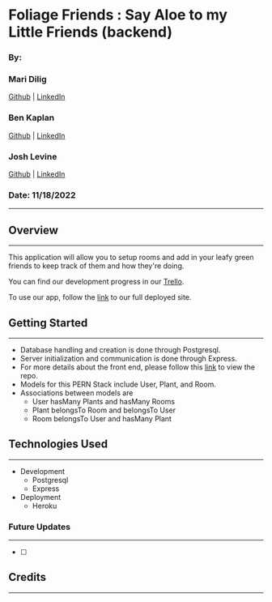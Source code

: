 # Foliage Friends : Say Aloe to my Little Friends (backend)

### By:

### Mari Dilig <br />

[Github]() | [LinkedIn]() <br />

### Ben Kaplan <br />

[Github](https://github.com/JBenKaplan) | [LinkedIn](https://www.linkedin.com/in/jbenkaplan/) <br />

### Josh Levine <br />

[Github](https://github.com/jadlevine) | [LinkedIn](https://www.linkedin.com/in/joshua-adam-levine/) <br />

### Date: 11/18/2022

---

## Overview

---

This application will allow you to setup rooms and add in your leafy green friends to keep track of them and how they're doing.

You can find our development progress in our [Trello](https://trello.com/b/gHbLKWLd/foliage-friends-say-aloe-to-my-little-friends).

To use our app, follow the [link]() to our full deployed site.

## Getting Started

---

- Database handling and creation is done through Postgresql.
- Server initialization and communication is done through Express.
- For more details about the front end, please follow this [link](https://github.com/JBenKaplan/foliage-friends-app-frontend) to view the repo.
- Models for this PERN Stack include User, Plant, and Room.
- Associations between models are
  - User hasMany Plants and hasMany Rooms
  - Plant belongsTo Room and belongsTo User
  - Room belongsTo User and hasMany Plant

## Technologies Used

---

- Development
  - Postgresql
  - Express
- Deployment
  - Heroku

### Future Updates

---

- [ ]

## Credits

---

